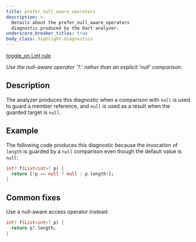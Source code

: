 ```yaml
---
title: prefer_null_aware_operators
description: >-
  Details about the prefer_null_aware_operators
  diagnostic produced by the Dart analyzer.
underscore_breaker_titles: true
body_class: highlight-diagnostics
---
```


<div class="tags">
  <a class="tag-label"
      href="/tools/linter-rules/prefer_null_aware_operators"
      title="Learn about the lint rule that enables this diagnostic."
      aria-label="Learn about the lint rule that enables this diagnostic."
      target="_blank">
    <span class="material-symbols" aria-hidden="true">toggle_on</span>
    <span>Lint rule</span>
  </a>
</div>

_Use the null-aware operator '?.' rather than an explicit 'null' comparison._

## Description

The analyzer produces this diagnostic when a comparison with `null` is
used to guard a member reference, and `null` is used as a result when the
guarded target is `null`.

## Example

The following code produces this diagnostic because the invocation of
`length` is guarded by a `null` comparison even though the default value
is `null`:

```dart
int? f(List<int>? p) {
  return [!p == null ? null : p.length!];
}
```

## Common fixes

Use a null-aware access operator instead:

```dart
int? f(List<int>? p) {
  return p?.length;
}
```
